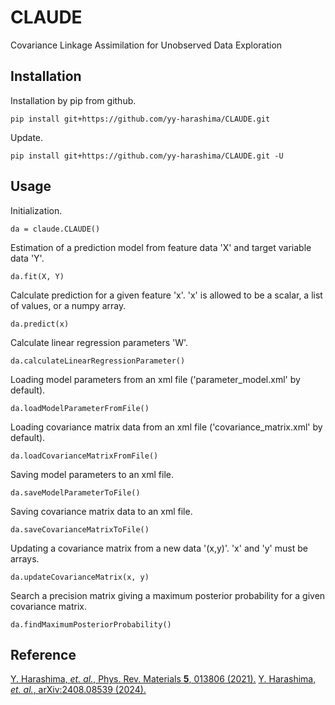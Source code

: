 # CLAUDE
Covariance Linkage Assimilation for Unobserved Data Exploration
## Installation
Installation by pip from github.
```
pip install git+https://github.com/yy-harashima/CLAUDE.git
```
Update.
```
pip install git+https://github.com/yy-harashima/CLAUDE.git -U
```
## Usage
Initialization.
```
da = claude.CLAUDE()
```
Estimation of a prediction model from feature data 'X' and target variable data 'Y'.
```
da.fit(X, Y)
```
Calculate prediction for a given feature 'x'. 'x' is allowed to be a scalar, a list of values, or a numpy array.
```
da.predict(x)
```
Calculate linear regression parameters 'W'.
```
da.calculateLinearRegressionParameter()
```
Loading model parameters from an xml file ('parameter_model.xml' by default).
```
da.loadModelParameterFromFile()
```
Loading covariance matrix data from an xml file ('covariance_matrix.xml' by default).
```
da.loadCovarianceMatrixFromFile()
```
Saving model parameters to an xml file.
```
da.saveModelParameterToFile()
```
Saving covariance matrix data to an xml file.
```
da.saveCovarianceMatrixToFile()
```
Updating a covariance matrix from a new data '(x,y)'. 'x' and 'y' must be arrays.
```
da.updateCovarianceMatrix(x, y)
```
Search a precision matrix giving a maximum posterior probability for a given covariance matrix.
```
da.findMaximumPosteriorProbability()
```
## Reference
[Y. Harashima, *et. al.*, Phys. Rev. Materials **5**, 013806 (2021).](https://journals.aps.org/prmaterials/abstract/10.1103/PhysRevMaterials.5.013806)
[Y. Harashima, *et. al.*, arXiv:2408.08539 (2024).](https://doi.org/10.48550/arXiv.2408.08539)